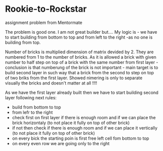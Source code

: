 # Rookie-to-Rockstar
assignment problem from Mentormate  

The problem is good one. I am not great builder but....
My logic is - we have to start building from bottom to top and from left to the right -as no one is building from top.

Number of bricks is multiplied dimension of matrix devided by 2.
They are numbered from 1 to the number of bricks.
As it is allowed a brick with given number to half step on top of a brick with the same number from first layer - conclusion is that
 numberung of the brick is not important - main target is to build second layer in such way that a brick from the second to step on top 
 of two briks from the first layer. Showed nimering is only to separate visually the bricks and doesn't matter at all !!!!  

As we have the first layer already built then we have to start building second layer following next rules:
   - build from bottom to top
   - from lefr to the right
   - check first on first layer if there is enough room and if we can place the brick horizontaly (to not place it fully on top of other brick)
   - if not then check if there is enough room and if we can place it vertically (to not place it fully on top of other brick)
   - on every bick the starting poin is first free left cell fom bottom to top
   - on every even row we are going only to the right

